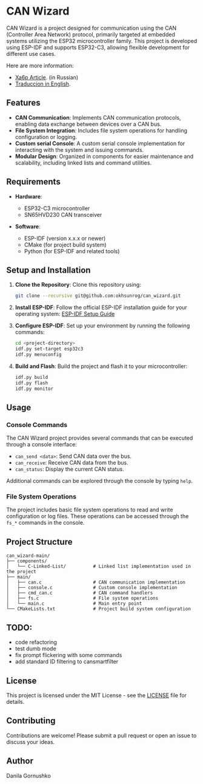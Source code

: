 
# CAN Wizard

CAN Wizard is a project designed for communication using the CAN (Controller Area Network) protocol, primarily targeted at embedded systems utilizing the ESP32 microcontroller family. This project is developed using ESP-IDF and supports ESP32-C3, allowing flexible development for different use cases.

Here are more information: 
- [Xa6p Article](https://habr.com/ru/articles/793326/). (in Russian)
- [Traduccion in English](https://okhsunrog.ru/articles/2024/02/15/can_bus_sniffer/).

## Features

- **CAN Communication**: Implements CAN communication protocols, enabling data exchange between devices over a CAN bus.
- **File System Integration**: Includes file system operations for handling configuration or logging.
- **Custom serial Console**: A custom serial console implementation for interacting with the system and issuing commands.
- **Modular Design**: Organized in components for easier maintenance and scalability, including linked lists and command utilities.

## Requirements

- **Hardware**: 
  - ESP32-C3 microcontroller
  - SN65HVD230 CAN transceiver

- **Software**:
  - ESP-IDF (version x.x.x or newer)
  - CMake (for project build system)
  - Python (for ESP-IDF and related tools)

## Setup and Installation

1. **Clone the Repository**:
   Clone this repository using:
   ```bash
   git clone --recursive git@github.com:okhsunrog/can_wizard.git
   ```

2. **Install ESP-IDF**:
   Follow the official ESP-IDF installation guide for your operating system: [ESP-IDF Setup Guide](https://docs.espressif.com/projects/esp-idf/en/latest/esp32/get-started/)

3. **Configure ESP-IDF**:
   Set up your environment by running the following commands:
   ```bash
   cd <project-directory>
   idf.py set-target esp32c3
   idf.py menuconfig
   ```

4. **Build and Flash**:
   Build the project and flash it to your microcontroller:
   ```bash
   idf.py build
   idf.py flash
   idf.py monitor
   ```

## Usage

### Console Commands

The CAN Wizard project provides several commands that can be executed through a console interface:

- `can_send <data>`: Send CAN data over the bus.
- `can_receive`: Receive CAN data from the bus.
- `can_status`: Display the current CAN status.

Additional commands can be explored through the console by typing `help`.

### File System Operations

The project includes basic file system operations to read and write configuration or log files. These operations can be accessed through the `fs_*` commands in the console.

## Project Structure

```
can_wizard-main/
├── components/
│   └── C-Linked-List/          # Linked list implementation used in the project
├── main/
│   ├── can.c                   # CAN communication implementation
│   ├── console.c               # Custom console implementation
│   ├── cmd_can.c               # CAN command handlers
│   ├── fs.c                    # File system operations
│   └── main.c                  # Main entry point
└── CMakeLists.txt              # Project build system configuration
```

## TODO:
- code refactoring
- test dumb mode
- fix prompt flickering with some commands
- add standard ID filtering to cansmartfilter

## License

This project is licensed under the MIT License - see the [LICENSE](LICENSE) file for details.

## Contributing

Contributions are welcome! Please submit a pull request or open an issue to discuss your ideas.

## Author

Danila Gornushko


